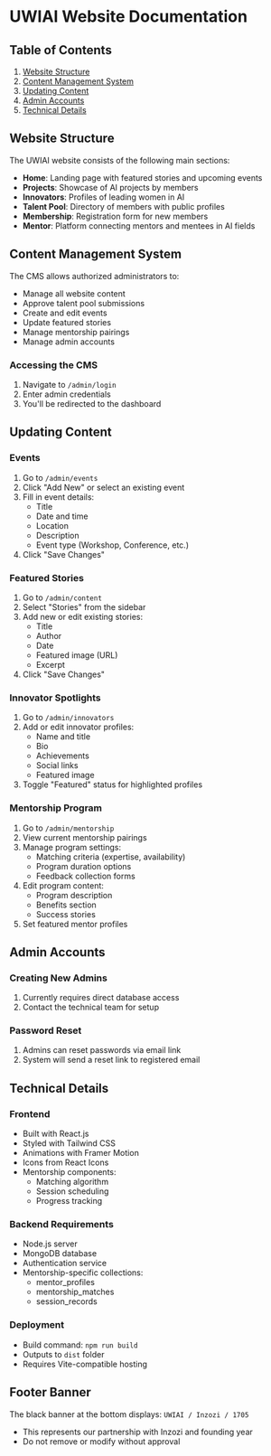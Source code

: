 # UWIAI Website Documentation

## Table of Contents
1. [Website Structure](#website-structure)
2. [Content Management System](#content-management-system)
3. [Updating Content](#updating-content)
4. [Admin Accounts](#admin-accounts)
5. [Technical Details](#technical-details)

## Website Structure

The UWIAI website consists of the following main sections:
- **Home**: Landing page with featured stories and upcoming events
- **Projects**: Showcase of AI projects by members
- **Innovators**: Profiles of leading women in AI
- **Talent Pool**: Directory of members with public profiles
- **Membership**: Registration form for new members
- **Mentor**: Platform connecting mentors and mentees in AI fields

## Content Management System

The CMS allows authorized administrators to:
- Manage all website content
- Approve talent pool submissions
- Create and edit events
- Update featured stories
- Manage mentorship pairings
- Manage admin accounts

### Accessing the CMS
1. Navigate to `/admin/login`
2. Enter admin credentials
3. You'll be redirected to the dashboard

## Updating Content

### Events
1. Go to `/admin/events`
2. Click "Add New" or select an existing event
3. Fill in event details:
   - Title
   - Date and time
   - Location
   - Description
   - Event type (Workshop, Conference, etc.)
4. Click "Save Changes"

### Featured Stories
1. Go to `/admin/content`
2. Select "Stories" from the sidebar
3. Add new or edit existing stories:
   - Title
   - Author
   - Date
   - Featured image (URL)
   - Excerpt
4. Click "Save Changes"

### Innovator Spotlights
1. Go to `/admin/innovators`
2. Add or edit innovator profiles:
   - Name and title
   - Bio
   - Achievements
   - Social links
   - Featured image
3. Toggle "Featured" status for highlighted profiles

### Mentorship Program
1. Go to `/admin/mentorship`
2. View current mentorship pairings
3. Manage program settings:
   - Matching criteria (expertise, availability)
   - Program duration options
   - Feedback collection forms
4. Edit program content:
   - Program description
   - Benefits section
   - Success stories
5. Set featured mentor profiles

## Admin Accounts

### Creating New Admins
1. Currently requires direct database access
2. Contact the technical team for setup

### Password Reset
1. Admins can reset passwords via email link
2. System will send a reset link to registered email

## Technical Details

### Frontend
- Built with React.js
- Styled with Tailwind CSS
- Animations with Framer Motion
- Icons from React Icons
- Mentorship components:
  - Matching algorithm
  - Session scheduling
  - Progress tracking

### Backend Requirements
- Node.js server
- MongoDB database
- Authentication service
- Mentorship-specific collections:
  - mentor_profiles
  - mentorship_matches
  - session_records

### Deployment
- Build command: `npm run build`
- Outputs to `dist` folder
- Requires Vite-compatible hosting

## Footer Banner
The black banner at the bottom displays:
`UWIAI / Inzozi / 1705` 
- This represents our partnership with Inzozi and founding year
- Do not remove or modify without approval
